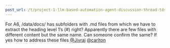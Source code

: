 ```yaml
---
post_url: /t/project-1-llm-based-automation-agent-discussion-thread-tds-jan-2025/164277/34
---
```

For A6, /data/docs/ has subfolders with .md files from which we have to extract the heading level 1’s (#) right? Apparently there are few files with different content but the same name. Can someone confirm the same? If yes how to address these files [@Jivraj](/u/jivraj) [@carlton](/u/carlton)